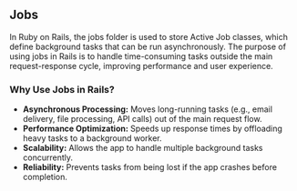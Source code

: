 ## Jobs
In Ruby on Rails, the jobs folder is used to store Active Job classes, which define background tasks that can be run asynchronously. The purpose of using jobs in Rails is to handle time-consuming tasks outside the main request-response cycle, improving performance and user experience.

### Why Use Jobs in Rails?
- **Asynchronous Processing:** Moves long-running tasks (e.g., email delivery, file processing, API calls) out of the main request flow.
- **Performance Optimization:** Speeds up response times by offloading heavy tasks to a background worker.
- **Scalability:** Allows the app to handle multiple background tasks concurrently.
- **Reliability:** Prevents tasks from being lost if the app crashes before completion.  


